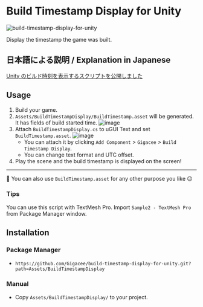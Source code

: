 # Build Timestamp Display for Unity

![build-timestamp-display-for-unity](https://user-images.githubusercontent.com/5264444/103909925-9d637180-5147-11eb-957f-4c880eb90744.png)

Display the timestamp the game was built.

## 日本語による説明 / Explanation in Japanese

[Unity のビルド時刻を表示するスクリプトを公開しました](https://blog.gigacreation.jp/entry/2020/10/10/123134)

## Usage

1. Build your game.
2. `Assets/BuildTimestampDisplay/BuildTimestamp.asset` will be generated. It has fields of build started time.
![image](https://user-images.githubusercontent.com/5264444/103910707-7d807d80-5148-11eb-8ddc-ec4cdec380f0.png)
3. Attach `BuildTimestampDisplay.cs` to uGUI Text and set `BuildTimestamp.asset`.
![image](https://user-images.githubusercontent.com/5264444/116574519-c2732e80-a948-11eb-8c3b-a891685a170f.png)
    - You can attach it by clicking `Add Component` > `Gigacee` > `Build Timestamp Display`.
    - You can change text format and UTC offset.
4. Play the scene and the build timestamp is displayed on the screen!

---

:memo: You can also use `BuildTimestamp.asset` for any other purpose you like :wink:

### Tips

You can use this script with TextMesh Pro. Import `Sample2 - TextMesh Pro` from Package Manager window.

## Installation

### Package Manager

- `https://github.com/Gigacee/build-timestamp-display-for-unity.git?path=Assets/BuildTimestampDisplay`

### Manual

- Copy `Assets/BuildTimestampDisplay/` to your project.
